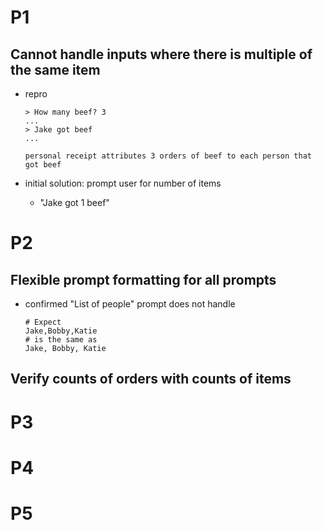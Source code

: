 # P1
## Cannot handle inputs where there is multiple of the same item
- repro
    ```
    > How many beef? 3
    ...
    > Jake got beef
    ...

    personal receipt attributes 3 orders of beef to each person that got beef
    ```

- initial solution: prompt user for number of items
    - "Jake got 1 beef"

# P2
## Flexible prompt formatting for all prompts
- confirmed "List of people" prompt does not handle
    ```
    # Expect
    Jake,Bobby,Katie
    # is the same as
    Jake, Bobby, Katie
    ```

## Verify counts of orders with counts of items
# P3
# P4
# P5